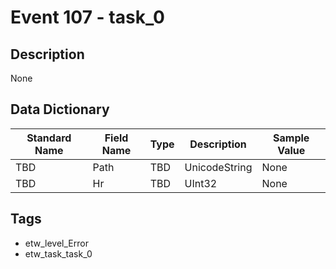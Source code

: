 # Event 107 - task_0

## Description
None

## Data Dictionary
|Standard Name|Field Name|Type|Description|Sample Value|
|---|---|---|---|---|
|TBD|Path|TBD|UnicodeString|None|None|
|TBD|Hr|TBD|UInt32|None|None|

## Tags
* etw_level_Error
* etw_task_task_0